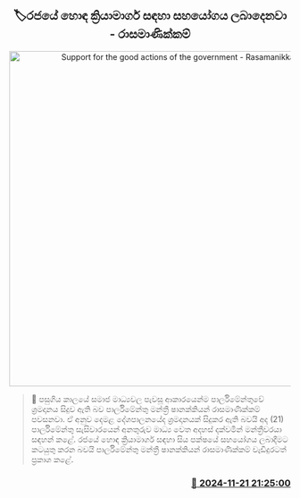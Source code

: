 <p align='center'><b><h2 align='center' title='Support for the good actions of the government - Rasamanikkam'>🏷රජයේ හොඳ ක්‍රියාමාර්ග සඳහා සහයෝගය ලබාදෙනවා - රාසමාණික්කම්</h2></b></p>
<p align='center'><img src='https://helakuru.sgp1.cdn.digitaloceanspaces.com/esana/images/lib/rasamanikkam.jpg' width='600' alt='Support for the good actions of the government - Rasamanikkam'></p>

>📝 පසුගිය කාලයේ සමාජ මාධ්‍යවල පැවසූ ආකාරයෙන්ම පාර්ලිමේන්තුවේ ශ්‍රමදානය සිදුව ඇති බව පාර්ලිමේන්තු මන්ත්‍රී ෂානක්කියන් රාසමාණික්කම් පවසනවා.
ඒ අනුව දෙමළ දේශපාලනයේද ශ්‍රමදානයක් සිදුකර ඇති බවයි අද (21) පාර්ලිමේන්තු සැසිවාරයෙන් අනතුරුව මාධ්‍ය වෙත අදහස් දක්වමින් මන්ත්‍රීවරයා සඳහන් කළේ.
රජයේ හොඳ ක්‍රියාමාර්ග සඳහා සිය පක්ෂයේ සහයෝගය ලබාදීමට කටයුතු කරන බවයි පාර්ලිමේන්තු මන්ත්‍රී ෂානක්කියන් රාසමාණික්කම් වැඩිදුරටත් ප්‍රකාශ කළේ. 


<h3 align='right'><a href='https://www.helakuru.lk/esana/p/105349/'>📅 2024-11-21 21:25:00</a></h3>
